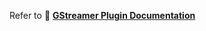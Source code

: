 Refer to 📖 **[GStreamer Plugin Documentation](https://open-world-agents.github.io/open-world-agents/env/plugins/gst/)**
